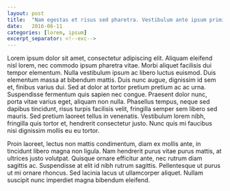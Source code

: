 ```yaml
---
layout: post
title:  "Nam egestas et risus sed pharetra. Vestibulum ante ipsum primis."
date:   2016-06-11
categories: [lorem, ipsum]
excerpt_separator: <!--exc-->
---
```


Lorem ipsum dolor sit amet, consectetur adipiscing elit. Aliquam eleifend nisl lorem, nec commodo ipsum pharetra vitae. Morbi aliquet facilisis dui tempor elementum. Nulla vestibulum ipsum ac libero luctus euismod. Duis elementum massa at bibendum mattis. Duis nunc augue, dignissim id sem et, finibus varius dui. Sed at dolor at tortor pretium pretium ac ac urna. Suspendisse fermentum quis sapien nec congue. Praesent dolor nunc, porta vitae varius eget, aliquam non nulla. Phasellus tempus, neque sed dapibus tincidunt, risus turpis facilisis velit, fringilla semper sem libero sed mauris. Sed pretium laoreet tellus in venenatis. Vestibulum lorem nibh, fringilla quis tortor et, hendrerit consectetur justo. Nunc quis mi faucibus nisi dignissim mollis eu eu tortor.

<!--exc-->

Proin laoreet, lectus non mattis condimentum, diam ex mollis ante, in tincidunt libero magna non ligula. Nam hendrerit purus vitae purus mattis, at ultrices justo volutpat. Quisque ornare efficitur ante, nec rutrum diam sagittis ac. Suspendisse at elit id nibh rutrum sagittis. Pellentesque ut purus ut mi ornare rhoncus. Sed lacinia lacus ut ullamcorper aliquet. Nullam suscipit nunc imperdiet magna bibendum eleifend.

